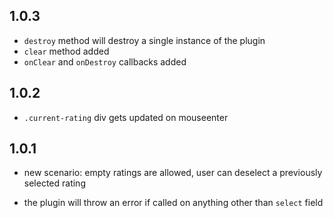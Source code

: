 1.0.3
-----
- `destroy` method will destroy a single instance of the plugin
- `clear` method added
- `onClear` and `onDestroy` callbacks added

1.0.2
-----
- `.current-rating` div gets updated on mouseenter

1.0.1
-----
- new scenario: empty ratings are allowed, user can deselect a previously selected rating

- the plugin will throw an error if called on anything other than `select` field